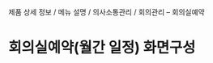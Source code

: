 <!--breadcrumb:제품 상세 정보 / 메뉴 설명 / 의사소통관리 / 회의관리 – 회의실예약--><span class="md-breadcrumb">제품 상세 정보 / 메뉴 설명 / 의사소통관리 / 회의관리 – 회의실예약</span>
# 회의실예약(월간 일정) 화면구성
